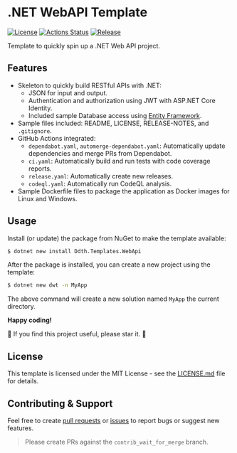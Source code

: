 # .NET WebAPI Template

[![License](https://img.shields.io/badge/license-MIT-blue.svg)](https://opensource.org/licenses/MIT)
[![Actions Status](https://github.com/btnguyen2k/dotnet-webapi-template/workflows/ci/badge.svg)](https://github.com/btnguyen2k/dotnet-webapi-template/actions)
[![Release](https://img.shields.io/github/release/btnguyen2k/dotnet-webapi-template.svg?style=flat-square)](RELEASE-NOTES.md)

Template to quickly spin up a .NET Web API project.

## Features

- Skeleton to quickly build RESTful APIs with .NET:
  - JSON for input and output.
  - Authentication and authorization using JWT with ASP.NET Core Identity.
  - Included sample Database access using [Entity Framework](https://learn.microsoft.com/en-us/ef/core/).
- Sample files included: README, LICENSE, RELEASE-NOTES, and `.gitignore`.
- GitHub Actions integrated:
  - `dependabot.yaml`, `automerge-dependabot.yaml`: Automatically update dependencies and merge PRs from Dependabot.
  - `ci.yaml`: Automatically build and run tests with code coverage reports.
  - `release.yaml`: Automatically create new releases.
  - `codeql.yaml`: Automatically run CodeQL analysis.
- Sample Dockerfile files to package the application as Docker images for Linux and Windows.

## Usage

Install (or update) the package from NuGet to make the template available:

```sh
$ dotnet new install Ddth.Templates.WebApi
```

After the package is installed, you can create a new project using the template:

```sh
$ dotnet new dwt -n MyApp
```

The above command will create a new solution named `MyApp` the current directory.

**Happy coding!**

🌟 If you find this project useful, please star it. 🌟

## License

This template is licensed under the MIT License - see the [LICENSE.md](LICENSE.md) file for details.

## Contributing & Support

Feel free to create [pull requests](https://github.com/btnguyen2k/dotnet-webapi-template/compare/contrib_wait_for_merge...) or [issues](https://github.com/btnguyen2k/dotnet-webapi-template/issues) to report bugs or suggest new features.

> Please create PRs against the `contrib_wait_for_merge` branch.
